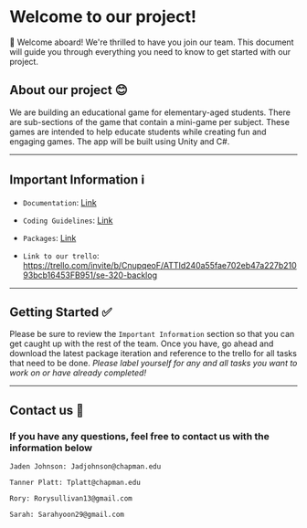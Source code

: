 # Welcome to our project!

🎉 Welcome aboard! We're thrilled to have you join our team. This document will guide you through everything you need to know to get started with our project.

## About our project 😊

We are building an educational game for elementary-aged students. There are sub-sections of the game that contain a mini-game per subject. These games are intended to help educate students while creating fun and engaging games. The app will be built using Unity and C#.

---

## Important Information ℹ️

- `Documentation`: [Link](/DesignDocument.md)

- `Coding Guidelines`: [Link](/CodeReviewGuidelines.md)

- `Packages`: [Link](/packages.md)

- `Link to our trello`: https://trello.com/invite/b/CnupqeoF/ATTId240a55fae702eb47a227b21093bcb16453FB951/se-320-backlog
---


## Getting Started ✅

Please be sure to review the `Important Information` section so that you can get caught up with the rest of the team. Once you have, go ahead and download the latest package iteration and reference to the trello for all tasks that need to be done. *Please label yourself for any and all tasks you want to work on or have already completed!*

---

## Contact us 📳

### If you have any questions, feel free to contact us with the information below

```
Jaden Johnson: Jadjohnson@chapman.edu

Tanner Platt: Tplatt@chapman.edu

Rory: Rorysullivan13@gmail.com

Sarah: Sarahyoon29@gmail.com

